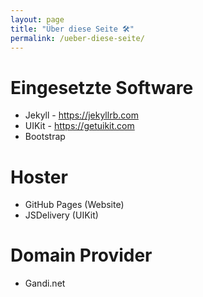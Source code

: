 ```yaml
---
layout: page
title: "Über diese Seite 🛠"
permalink: /ueber-diese-seite/
---
```


# Eingesetzte Software

- Jekyll - https://jekyllrb.com
- UIKit - https://getuikit.com
- Bootstrap

# Hoster

- GitHub Pages (Website)
- JSDelivery (UIKit)

# Domain Provider

- Gandi.net